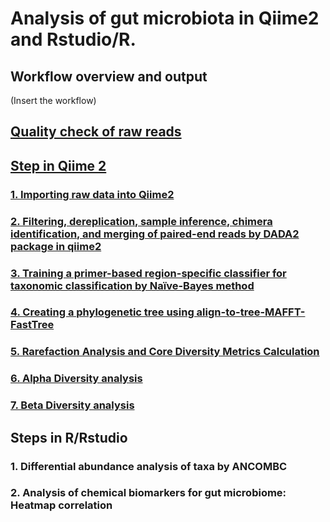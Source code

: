 # Analysis of gut microbiota in Qiime2 and Rstudio/R.

## Workflow overview and output
(Insert the workflow)

## [Quality check of raw reads](https://github.com/thaocaoHPzbook/Goldfish-16S-rRNA-amplicon-data-analysis/blob/main/Quality_Check.md)

## [Step in Qiime 2](https://github.com/thaocaoHPzbook/Goldfish-16S-rRNA-amplicon-data-analysis/blob/main/Qiime2_steps.md)
### [1. Importing raw data into Qiime2](https://github.com/thaocaoHPzbook/Goldfish-16S-rRNA-amplicon-data-analysis/blob/main/Qiime_steps/1.%20Importing-raw-data-into-Qiime2.md)

### [2. Filtering, dereplication, sample inference, chimera identification, and merging of paired-end reads by DADA2 package in qiime2](https://github.com/thaocaoHPzbook/Goldfish-16S-rRNA-amplicon-data-analysis/blob/main/Qiime_steps/2.%20Filtering%2C%20dereplication%2C%20sample%20inference%2C%20chimera%20identification%2C%20and%20merging%20of%20paired-end%20reads%20by%20DADA2%20package%20in%20qiime2.md)

### [3. Training a primer-based region-specific classifier for taxonomic classification by Naïve-Bayes method](https://github.com/thaocaoHPzbook/Goldfish-16S-rRNA-amplicon-data-analysis/blob/main/Qiime_steps/3.%20Training%20a%20primer-based%20region-specific%20classifier%20for%20taxonomic%20classification%20by%20Na%C3%AFve-Bayes%20method%20(in%20Qiime2).md)

### [4. Creating a phylogenetic tree using align-to-tree-MAFFT-FastTree](https://github.com/thaocaoHPzbook/Goldfish-16S-rRNA-amplicon-data-analysis/blob/main/Qiime_steps/4.%20Creating%20a%20phylogenetic%20tree%20using%20align-to-tree-MAFFT-FastTree.md)

### [5.  Rarefaction Analysis and Core Diversity Metrics Calculation](https://github.com/thaocaoHPzbook/Goldfish-16S-rRNA-amplicon-data-analysis/blob/main/Qiime_steps/5.%20Rarefraction%20curve%20analysis.md)

### [6. Alpha Diversity analysis](https://github.com/thaocaoHPzbook/Goldfish-16S-rRNA-amplicon-data-analysis/blob/main/Qiime_steps/6.%20Alpha%20Diversity%20analysis.md) 

### [7. Beta Diversity analysis](https://github.com/thaocaoHPzbook/Goldfish-16S-rRNA-amplicon-data-analysis/blob/main/Qiime_steps/7.%20Beta%20Diversity%20analysis.md)

## Steps in R/Rstudio
### 1. Differential abundance analysis of taxa by ANCOMBC

### 2. Analysis of chemical biomarkers for gut microbiome: Heatmap correlation
